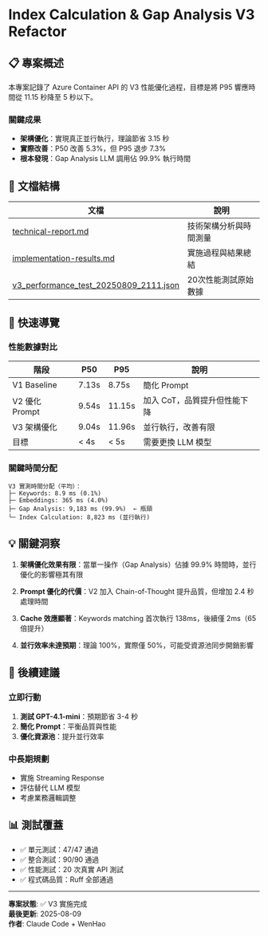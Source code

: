 # Index Calculation & Gap Analysis V3 Refactor

## 📋 專案概述

本專案記錄了 Azure Container API 的 V3 性能優化過程，目標是將 P95 響應時間從 11.15 秒降至 5 秒以下。

### 關鍵成果
- **架構優化**：實現真正並行執行，理論節省 3.15 秒
- **實際改善**：P50 改善 5.3%，但 P95 退步 7.3%
- **根本發現**：Gap Analysis LLM 調用佔 99.9% 執行時間

## 📁 文檔結構

| 文檔 | 說明 |
|------|------|
| [technical-report.md](./technical-report.md) | 技術架構分析與時間測量 |
| [implementation-results.md](./implementation-results.md) | 實施過程與結果總結 |
| [v3_performance_test_20250809_2111.json](./v3_performance_test_20250809_2111.json) | 20次性能測試原始數據 |

## 🎯 快速導覽

### 性能數據對比

| 階段 | P50 | P95 | 說明 |
|------|-----|-----|------|
| V1 Baseline | 7.13s | 8.75s | 簡化 Prompt |
| V2 優化 Prompt | 9.54s | 11.15s | 加入 CoT，品質提升但性能下降 |
| V3 架構優化 | 9.04s | 11.96s | 並行執行，改善有限 |
| 目標 | < 4s | < 5s | 需要更換 LLM 模型 |

### 關鍵時間分配

```
V3 實測時間分配（平均）：
├─ Keywords: 8.9 ms (0.1%)
├─ Embeddings: 365 ms (4.0%)
├─ Gap Analysis: 9,183 ms (99.9%)  ← 瓶頸
└─ Index Calculation: 8,823 ms (並行執行)
```

## 💡 關鍵洞察

1. **架構優化效果有限**：當單一操作（Gap Analysis）佔據 99.9% 時間時，並行優化的影響極其有限

2. **Prompt 優化的代價**：V2 加入 Chain-of-Thought 提升品質，但增加 2.4 秒處理時間

3. **Cache 效應顯著**：Keywords matching 首次執行 138ms，後續僅 2ms（65倍提升）

4. **並行效率未達預期**：理論 100%，實際僅 50%，可能受資源池同步開銷影響

## 🚀 後續建議

### 立即行動
1. **測試 GPT-4.1-mini**：預期節省 3-4 秒
2. **簡化 Prompt**：平衡品質與性能
3. **優化資源池**：提升並行效率

### 中長期規劃
- 實施 Streaming Response
- 評估替代 LLM 模型
- 考慮業務邏輯調整

## 📊 測試覆蓋

- ✅ 單元測試：47/47 通過
- ✅ 整合測試：90/90 通過  
- ✅ 性能測試：20 次真實 API 測試
- ✅ 程式碼品質：Ruff 全部通過

---

**專案狀態**: ✅ V3 實施完成  
**最後更新**: 2025-08-09  
**作者**: Claude Code + WenHao